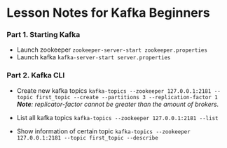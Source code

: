 # Lesson Notes for Kafka Beginners

### Part 1. Starting Kafka

* Launch zookeeper
`zookeeper-server-start zookeeper.properties`
* Launch kafka
`kafka-server-start server.properties`

### Part 2. Kafka CLI
  
* Create new kafka topics
`kafka-topics --zookeeper 127.0.0.1:2181 --topic first_topic --create --partitions 3 --replication-factor 1`
***Note**: replicator-factor cannot be greater than the amount of brokers.*

* List all kafka topics
`kafka-topics --zookeeper 127.0.0.1:2181 --list`

* Show information of certain topic
`kafka-topics --zookeeper 127.0.0.1:2181 --topic first_topic --describe`

